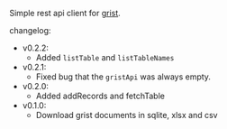 Simple rest api client for [grist](https://getgrist.com/).


changelog:

- v0.2.2:
  - Added `listTable` and `listTableNames`
- v0.2.1:
  - Fixed bug that the `gristApi` was always empty.
- v0.2.0:
  - Added addRecords and fetchTable
- v0.1.0:
  - Download grist documents in sqlite, xlsx and csv